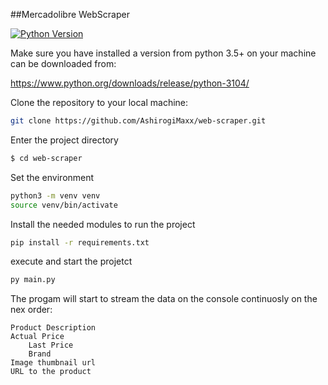 ##Mercadolibre WebScraper

[![Python Version](https://img.shields.io/badge/python-3.7-brightgreen.svg)](https://python.org)

Make sure you have installed a version from python 3.5+ on your machine can be downloaded from:

https://www.python.org/downloads/release/python-3104/


Clone the repository to your local machine:

```bash
git clone https://github.com/AshirogiMaxx/web-scraper.git
```

Enter the project directory

```bash
$ cd web-scraper
```

Set the environment 

```bash
python3 -m venv venv
source venv/bin/activate
```

Install the needed modules to run the project 
```bash
pip install -r requirements.txt
```

execute and start the projetct

```bash
py main.py
```

The progam will start to stream the data on the console continuosly on the nex order:        
        
	Product Description
	Actual Price
        Last Price
        Brand
	Image thumbnail url
	URL to the product
        


